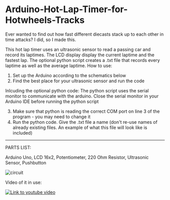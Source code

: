 # Arduino-Hot-Lap-Timer-for-Hotwheels-Tracks

Ever wanted to find out how fast different diecasts stack up to each other in time attacks? I did, so I made this.

This hot lap timer uses an ultrasonic sensor to read a passing car and record its laptimes. The LCD display display the current laptime and the fastest lap. The optional python script creates a .txt file that records every laptime as well as the average laptime.
How to use:
1. Set up the Arduino according to the schematics below
2. Find the best place for your ultrasonic sensor and run the code

Inlcuding the optional python code:
The python script uses the serial monitor to communicate with the arduino. Close the serial monitor in your Arduino IDE before running the python script

3. Make sure that python is reading the correct COM port on line 3 of the program - you may need to change it
4. Run the python code. Give the .txt file a name (don't re-use names of already existing files. An example of what this file will look like is included)

 
__________

PARTS LIST:

Arduino Uno,
LCD 16x2,
Potentiometer,
220 Ohm Resistor,
Ultrasonic Sensor,
Pushbutton

![circuit](https://github.com/noah-carmichael/Arduino-Hot-Lap-Timer-for-Hotwheels-Tracks/assets/126828296/70d02e8b-dea0-4559-9c50-8c410bf25d83)


Video of it in use:

[![Link to youtube video](https://img.youtube.com/vi/FzqWekWGaRg/0.jpg)](https://www.youtube.com/watch?v=FzqWekWGaRg)
